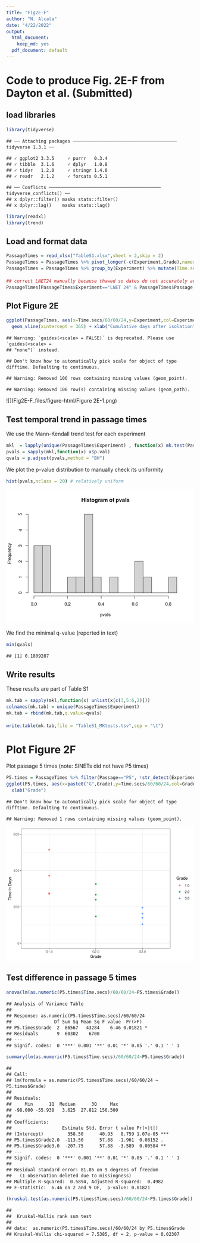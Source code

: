 ```yaml
---
title: "Fig2E-F"
author: "N. Alcala"
date: "4/22/2022"
output:
  html_document: 
    keep_md: yes
  pdf_document: default
---
```




# Code to produce Fig. 2E-F from Dayton et al. (Submitted)

## load libraries 

```r
library(tidyverse)
```

```
## ── Attaching packages ─────────────────────────────────────── tidyverse 1.3.1 ──
```

```
## ✓ ggplot2 3.3.5     ✓ purrr   0.3.4
## ✓ tibble  3.1.6     ✓ dplyr   1.0.8
## ✓ tidyr   1.2.0     ✓ stringr 1.4.0
## ✓ readr   2.1.2     ✓ forcats 0.5.1
```

```
## ── Conflicts ────────────────────────────────────────── tidyverse_conflicts() ──
## x dplyr::filter() masks stats::filter()
## x dplyr::lag()    masks stats::lag()
```

```r
library(readxl)
library(trend)
```

## Load and format data 

```r
PassageTimes = read_xlsx("TableS1.xlsx",sheet = 2,skip = 2)
PassageTimes = PassageTimes %>% pivot_longer(-c(Experiment,Grade),names_to = "Passage",values_to = "Date")
PassageTimes = PassageTimes %>% group_by(Experiment) %>% mutate(Time.secs = Date-min(Date,na.rm=T)) %>% ungroup()

## correct LNET24 manually because thawed so dates do not accurately account for passage time
PassageTimes[PassageTimes$Experiment=="LNET 24" & PassageTimes$Passage %in% paste0("P",2:20),]$Time.secs = PassageTimes[PassageTimes$Experiment=="LNET 24" & PassageTimes$Passage %in% paste0("P",2:20),]$Time.secs - (377-152)*60*60*24
```

## Plot Figure 2E

```r
ggplot(PassageTimes, aes(x=Time.secs/60/60/24,y=Experiment,col=Experiment)) + geom_point() + geom_line()+ theme_bw() + 
  geom_vline(xintercept = 365) + xlab("Cumulative days after isolation") + facet_grid(Grade~., scales = "free_y") + guides(col=F)
```

```
## Warning: `guides(<scale> = FALSE)` is deprecated. Please use `guides(<scale> =
## "none")` instead.
```

```
## Don't know how to automatically pick scale for object of type difftime. Defaulting to continuous.
```

```
## Warning: Removed 106 rows containing missing values (geom_point).
```

```
## Warning: Removed 106 row(s) containing missing values (geom_path).
```

![](Fig2E-F_files/figure-html/Figure 2E-1.png)<!-- -->

## Test temporal trend in passage times
We use the Mann-Kendall trend test for each experiment

```r
mkl  = lapply(unique(PassageTimes$Experiment) , function(x) mk.test(PassageTimes %>% filter(Experiment==x,!is.na(Time.secs)) %>% pull(Time.secs) %>% as.numeric() %>% diff()))
pvals = sapply(mkl,function(x) x$p.val)
qvals = p.adjust(pvals,method = "BH")
```

We plot the p-value distribution to manually check its uniformity


```r
hist(pvals,nclass = 20) # relatively uniform
```

![](Fig2E-F_files/figure-html/trend_pvals-1.png)<!-- -->

We find the minimal q-value (reported in text)


```r
min(qvals)
```

```
## [1] 0.1809287
```


## Write results 
These results are part of Table S1

```r
mk.tab = sapply(mkl,function(x) unlist(x[c(3,5:6,2)]))
colnames(mk.tab) = unique(PassageTimes$Experiment)
mk.tab = rbind(mk.tab,q.value=qvals)

write.table(mk.tab,file = "TableS1_MKtests.tsv",sep = "\t")
```


# Plot Figure 2F
Plot passage 5 times (note: SINETs did not have P5 times)

```r
P5.times = PassageTimes %>% filter(Passage=="P5", !str_detect(Experiment,"SINET"))
ggplot(P5.times, aes(x=paste0("G",Grade),y=Time.secs/60/60/24,col=Grade)) + geom_point()  + coord_cartesian(ylim=c(0,600)) + theme_bw() + ylab("Time in Days")+
  xlab("Grade")
```

```
## Don't know how to automatically pick scale for object of type difftime. Defaulting to continuous.
```

```
## Warning: Removed 1 rows containing missing values (geom_point).
```

![](Fig2E-F_files/figure-html/Figure2F-1.png)<!-- -->

## Test difference in passage 5 times 

```r
anova(lm(as.numeric(P5.times$Time.secs)/60/60/24~P5.times$Grade)) 
```

```
## Analysis of Variance Table
## 
## Response: as.numeric(P5.times$Time.secs)/60/60/24
##                Df Sum Sq Mean Sq F value  Pr(>F)  
## P5.times$Grade  2  86567   43284    6.46 0.01821 *
## Residuals       9  60302    6700                  
## ---
## Signif. codes:  0 '***' 0.001 '**' 0.01 '*' 0.05 '.' 0.1 ' ' 1
```

```r
summary(lm(as.numeric(P5.times$Time.secs)/60/60/24~P5.times$Grade)) 
```

```
## 
## Call:
## lm(formula = as.numeric(P5.times$Time.secs)/60/60/24 ~ P5.times$Grade)
## 
## Residuals:
##     Min      1Q  Median      3Q     Max 
## -98.000 -55.938   3.625  27.812 156.500 
## 
## Coefficients:
##                   Estimate Std. Error t value Pr(>|t|)    
## (Intercept)         358.50      40.93   8.759 1.07e-05 ***
## P5.times$Grade2.0  -113.50      57.88  -1.961  0.08152 .  
## P5.times$Grade3.0  -207.75      57.88  -3.589  0.00584 ** 
## ---
## Signif. codes:  0 '***' 0.001 '**' 0.01 '*' 0.05 '.' 0.1 ' ' 1
## 
## Residual standard error: 81.85 on 9 degrees of freedom
##   (1 observation deleted due to missingness)
## Multiple R-squared:  0.5894,	Adjusted R-squared:  0.4982 
## F-statistic:  6.46 on 2 and 9 DF,  p-value: 0.01821
```

```r
(kruskal.test(as.numeric(P5.times$Time.secs)/60/60/24~P5.times$Grade)) 
```

```
## 
## 	Kruskal-Wallis rank sum test
## 
## data:  as.numeric(P5.times$Time.secs)/60/60/24 by P5.times$Grade
## Kruskal-Wallis chi-squared = 7.5385, df = 2, p-value = 0.02307
```

